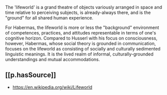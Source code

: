 

The 'lifeworld' is a grand theatre of objects variously arranged in space and time relative to perceiving subjects, is already-always there, and is the "ground" for all shared human experience.


For Habermas, the lifeworld is more or less the "background" environment of competences, practices, and attitudes representable in terms of one's cognitive horizon. Compared to Husserl with his focus on consciousness, however, Habermas, whose social theory is grounded in communication, focuses on the lifeworld as consisting of socially and culturally sedimented linguistic meanings. It is the lived realm of informal, culturally-grounded understandings and mutual accommodations.

## [[p.hasSource]]

- https://en.wikipedia.org/wiki/Lifeworld